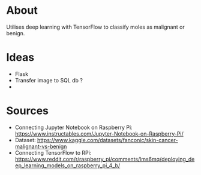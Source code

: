 # About
Utilises deep learning with TensorFlow to classify moles as malignant or benign.
# Ideas
- Flask
- Transfer image to SQL db ?
- 
# Sources
- Connecting Jupyter Notebook on Raspberry Pi:
https://www.instructables.com/Jupyter-Notebook-on-Raspberry-Pi/
- Dataset:
https://www.kaggle.com/datasets/fanconic/skin-cancer-malignant-vs-benign
- Connecting TensorFlow to RPi: https://www.reddit.com/r/raspberry_pi/comments/lms6mq/deploying_deep_learning_models_on_raspberry_pi_4_b/